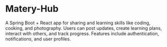 # Matery-Hub
A Spring Boot + React app for sharing and learning skills like coding, cooking, and photography. Users can post updates, create learning plans, interact with others, and track progress. Features include authentication, notifications, and user profiles.
